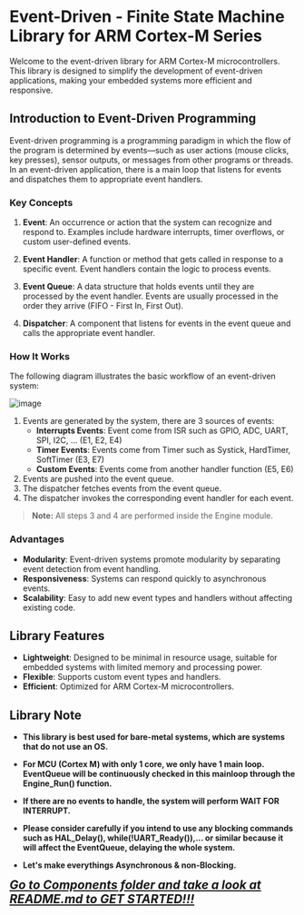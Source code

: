 # Event-Driven - Finite State Machine Library for ARM Cortex-M Series

Welcome to the event-driven library for ARM Cortex-M microcontrollers. This library is designed to simplify the development of event-driven applications, making your embedded systems more efficient and responsive.

## Introduction to Event-Driven Programming

Event-driven programming is a programming paradigm in which the flow of the program is determined by events—such as user actions (mouse clicks, key presses), sensor outputs, or messages from other programs or threads. In an event-driven application, there is a main loop that listens for events and dispatches them to appropriate event handlers.

   ### Key Concepts
   
   1. **Event**: An occurrence or action that the system can recognize and respond to. Examples include hardware interrupts, timer overflows, or custom user-defined events.
      
   2. **Event Handler**: A function or method that gets called in response to a specific event. Event handlers contain the logic to process events.
   
   3. **Event Queue**: A data structure that holds events until they are processed by the event handler. Events are usually processed in the order they arrive (FIFO - First In, First Out).
   
   4. **Dispatcher**: A component that listens for events in the event queue and calls the appropriate event handler.

   ### How It Works
   
   The following diagram illustrates the basic workflow of an event-driven system:
   
   ![image](https://github.com/user-attachments/assets/89739d51-996a-4b5d-98b2-9eb4bca0734f)
   
   1. Events are generated by the system, there are 3 sources of events:
      - **Interrupts Events**: Event come from ISR such as GPIO, ADC, UART, SPI, I2C, ... (E1, E2, E4)
      - **Timer Events**: Events come from Timer such as Systick, HardTimer, SoftTimer (E3, E7)
      - **Custom Events**: Events come from another handler function (E5, E6)
   2. Events are pushed into the event queue.
   3. The dispatcher fetches events from the event queue.
   4. The dispatcher invokes the corresponding event handler for each event.
   
   > **Note:** All steps 3 and 4 are performed inside the Engine module.

   ### Advantages
   
   - **Modularity**: Event-driven systems promote modularity by separating event detection from event handling.
   - **Responsiveness**: Systems can respond quickly to asynchronous events.
   - **Scalability**: Easy to add new event types and handlers without affecting existing code.

## Library Features

- **Lightweight**: Designed to be minimal in resource usage, suitable for embedded systems with limited memory and processing power.
- **Flexible**: Supports custom event types and handlers.
- **Efficient**: Optimized for ARM Cortex-M microcontrollers.


## Library Note

- **This library is best used for bare-metal systems, which are systems that do not use an OS.**

- **For MCU (Cortex M) with only 1 core, we only have 1 main loop. EventQueue will be continuously checked in this mainloop through the Engine_Run() function.**

- **If there are no events to handle, the system will perform WAIT FOR INTERRUPT.**

- **Please consider carefully if you intend to use any blocking commands such as HAL_Delay(), while(!UART_Ready()),... or similar because it will affect the EventQueue, delaying the whole system.**

- **Let's make everythings Asynchronous & non-Blocking.**

<p><em><strong><span style="font-size: 1.5em; text-decoration: underline;">Go to Components folder and take a look at README.md to GET STARTED!!!</span></strong></em></p>